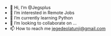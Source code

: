 - 👋 Hi, I’m @Jegsplus
- 👀 I’m interested in Remote Jobs
- 🌱 I’m currently learning Python
- 💞️ I’m looking to collaborate on ...
- 📫 How to reach me jegedeolatunji@gmail.com

<!---
Jegsplus/Jegsplus is a ✨ special ✨ repository because its `README.md` (this file) appears on your GitHub profile.
You can click the Preview link to take a look at your changes.
--->
